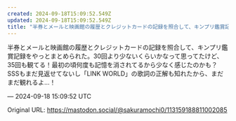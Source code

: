 ```yaml
---
created: 2024-09-18T15:09:52.549Z
updated: 2024-09-18T15:09:52.549Z
title: "半券とメールと映画館の履歴とクレジットカードの記録を照合して、キンプリ鑑賞記録を[...]"
---
```


<p>半券とメールと映画館の履歴とクレジットカードの記録を照合して、キンプリ鑑賞記録をやっとまとめられた。30回より少ないくらいかなって思ってたけど、35回も観てる！最初の頃何度も記憶を消されてるから少なく感じたのかも？SSSもまだ見返せてないし「LINK WORLD」の歌詞の正解も知れたから、まだまだ観れるよ…！</p>

&mdash; 2024-09-18 15:09:52 UTC

Original URL: https://mastodon.social/@sakuramochi0/113159188811002085
